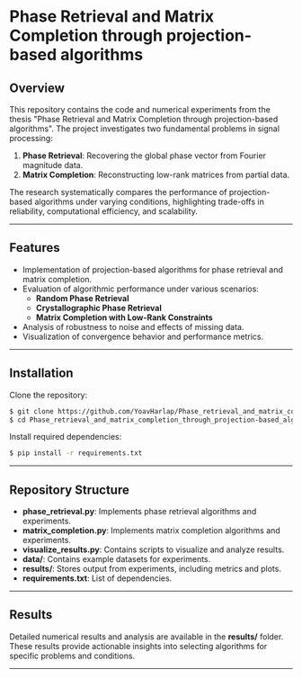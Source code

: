 # Phase Retrieval and Matrix Completion through projection-based algorithms

## Overview
This repository contains the code and numerical experiments from the thesis "Phase Retrieval and Matrix Completion through projection-based algorithms". The project investigates two fundamental problems in signal processing:

1. **Phase Retrieval**: Recovering the global phase vector from Fourier magnitude data.
2. **Matrix Completion**: Reconstructing low-rank matrices from partial data.

The research systematically compares the performance of projection-based algorithms under varying conditions, highlighting trade-offs in reliability, computational efficiency, and scalability.

---

## Features
- Implementation of projection-based algorithms for phase retrieval and matrix completion.
- Evaluation of algorithmic performance under various scenarios:
  - **Random Phase Retrieval**
  - **Crystallographic Phase Retrieval**
  - **Matrix Completion with Low-Rank Constraints**
- Analysis of robustness to noise and effects of missing data.
- Visualization of convergence behavior and performance metrics.

---

## Installation

Clone the repository:
```bash
$ git clone https://github.com/YoavHarlap/Phase_retrieval_and_matrix_completion_through_projection-based_algorithms.git
$ cd Phase_retrieval_and_matrix_completion_through_projection-based_algorithms
```

Install required dependencies:
```bash
$ pip install -r requirements.txt
```

---
## Repository Structure
- **phase_retrieval.py**: Implements phase retrieval algorithms and experiments.
- **matrix_completion.py**: Implements matrix completion algorithms and experiments.
- **visualize_results.py**: Contains scripts to visualize and analyze results.
- **data/**: Contains example datasets for experiments.
- **results/**: Stores output from experiments, including metrics and plots.
- **requirements.txt**: List of dependencies.

---

## Results
Detailed numerical results and analysis are available in the **results/** folder. These results provide actionable insights into selecting algorithms for specific problems and conditions.

---

